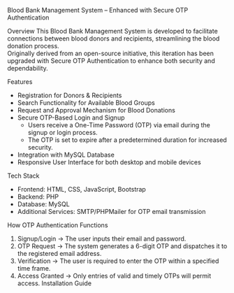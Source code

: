 Blood Bank Management System – Enhanced with Secure OTP Authentication

Overview
This Blood Bank Management System is developed to facilitate connections between blood donors and recipients, streamlining the blood donation process.  
Originally derived from an open-source initiative, this iteration has been upgraded with Secure OTP Authentication to enhance both security and dependability.

Features
- Registration for Donors & Recipients
- Search Functionality for Available Blood Groups
- Request and Approval Mechanism for Blood Donations
- Secure OTP-Based Login and Signup
  - Users receive a One-Time Password (OTP) via email during the signup or login process.
  - The OTP is set to expire after a predetermined duration for increased security.
- Integration with MySQL Database
- Responsive User Interface for both desktop and mobile devices

Tech Stack
- Frontend: HTML, CSS, JavaScript, Bootstrap
- Backend: PHP
- Database: MySQL
- Additional Services: SMTP/PHPMailer for OTP email transmission

How OTP Authentication Functions
1. Signup/Login → The user inputs their email and password.
2. OTP Request → The system generates a 6-digit OTP and dispatches it to the registered email address.
3. Verification → The user is required to enter the OTP within a specified time frame.
4. Access Granted → Only entries of valid and timely OTPs will permit access.
 Installation Guide
